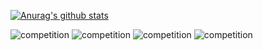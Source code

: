 [![Anurag's github stats](https://github-readme-stats.vercel.app/api?username=khirotaka&theme=react&show_icons=true)](https://github.com/anuraghazra/github-readme-stats)

![competition](https://road-to-kaggle-grandmaster.vercel.app/api/badges/hirotaka0122/competition)
![competition](https://road-to-kaggle-grandmaster.vercel.app/api/badges/hirotaka0122/dataset)
![competition](https://road-to-kaggle-grandmaster.vercel.app/api/badges/hirotaka0122/notebook)
![competition](https://road-to-kaggle-grandmaster.vercel.app/api/badges/hirotaka0122/discussion)
